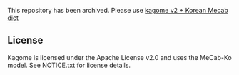 This repository has been archived. 
Please use [kagome v2 + Korean Mecab dict](https://github.com/ikawaha/kagome)

License
---
Kagome is licensed under the Apache License v2.0 and uses the MeCab-Ko model. See NOTICE.txt for license details.

